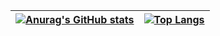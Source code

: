 | [![Anurag's GitHub stats](https://github-readme-stats.vercel.app/api?username=indexss)](https://github.com/anuraghazra/github-readme-stats) | [![Top Langs](https://github-readme-stats.vercel.app/api/top-langs/?username=indexss&layout=compact)](https://github.com/anuraghazra/github-readme-stats) |
| ------------------------------------------------------------ | ------------------------------------------------------------ |

